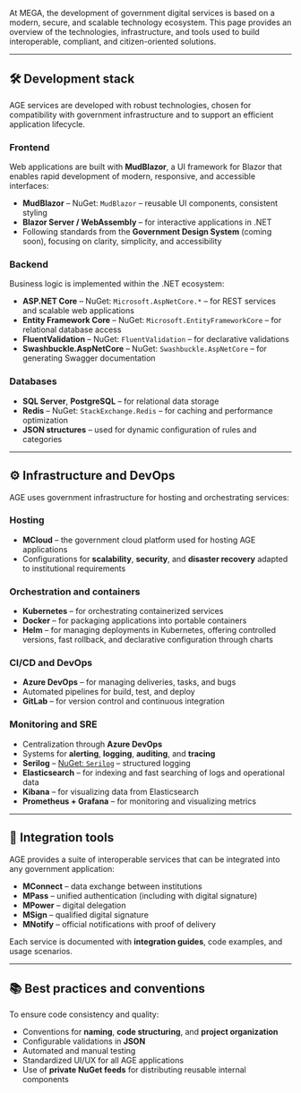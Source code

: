 At MEGA, the development of government digital services is based on a modern, secure, and scalable technology ecosystem. This page provides an overview of the technologies, infrastructure, and tools used to build interoperable, compliant, and citizen-oriented solutions.

* * *

## 🛠️ Development stack

AGE services are developed with robust technologies, chosen for compatibility with government infrastructure and to support an efficient application lifecycle.

### Frontend

Web applications are built with **MudBlazor**, a UI framework for Blazor that enables rapid development of modern, responsive, and accessible interfaces:

*   **MudBlazor** – NuGet: `MudBlazor` – reusable UI components, consistent styling
*   **Blazor Server / WebAssembly** – for interactive applications in .NET
*   Following standards from the **Government Design System** (coming soon), focusing on clarity, simplicity, and accessibility

### Backend

Business logic is implemented within the .NET ecosystem:

*   **ASP.NET Core** – NuGet: `Microsoft.AspNetCore.*` – for REST services and scalable web applications
*   **Entity Framework Core** – NuGet: `Microsoft.EntityFrameworkCore` – for relational database access
*   **FluentValidation** – NuGet: `FluentValidation` – for declarative validations
*   **Swashbuckle.AspNetCore** – NuGet: `Swashbuckle.AspNetCore` – for generating Swagger documentation

### Databases

*   **SQL Server**, **PostgreSQL** – for relational data storage
*   **Redis** – NuGet: `StackExchange.Redis` – for caching and performance optimization
*   **JSON structures** – used for dynamic configuration of rules and categories

* * *

## ⚙️ Infrastructure and DevOps

AGE uses government infrastructure for hosting and orchestrating services:

### Hosting

*   **MCloud** – the government cloud platform used for hosting AGE applications
*   Configurations for **scalability**, **security**, and **disaster recovery** adapted to institutional requirements

### Orchestration and containers

*   **Kubernetes** – for orchestrating containerized services
*   **Docker** – for packaging applications into portable containers
*   **Helm** – for managing deployments in Kubernetes, offering controlled versions, fast rollback, and declarative configuration through charts

### CI/CD and DevOps

*   **Azure DevOps** – for managing deliveries, tasks, and bugs
*   Automated pipelines for build, test, and deploy
*   **GitLab** – for version control and continuous integration

### Monitoring and SRE

*   Centralization through **Azure DevOps**
*   Systems for **alerting**, **logging**, **auditing**, and **tracing**
*   **Serilog** – [NuGet: `Serilog`](https://www.nuget.org/packages/serilog) – structured logging
*   **Elasticsearch** – for indexing and fast searching of logs and operational data
*   **Kibana** – for visualizing data from Elasticsearch
*   **Prometheus + Grafana** – for monitoring and visualizing metrics

* * *

## 🔌 Integration tools

AGE provides a suite of interoperable services that can be integrated into any government application:

*   **MConnect** – data exchange between institutions
*   **MPass** – unified authentication (including with digital signature)
*   **MPower** – digital delegation
*   **MSign** – qualified digital signature
*   **MNotify** – official notifications with proof of delivery

Each service is documented with **integration guides**, code examples, and usage scenarios.

* * *

## 📚 Best practices and conventions

To ensure code consistency and quality:

*   Conventions for **naming**, **code structuring**, and **project organization**
*   Configurable validations in **JSON**
*   Automated and manual testing
*   Standardized UI/UX for all AGE applications
*   Use of **private NuGet feeds** for distributing reusable internal components
